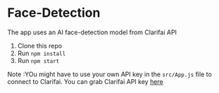 # Face-Detection 

The app uses an AI face-detection model from Clarifai API

1. Clone this repo
2. Run `npm install`
3. Run `npm start`


Note :YOu might have to use your own API key in the `src/App.js` file to connect to Clarifai.
You can grab Clarifai API key [here](https://www.clarifai.com/)
